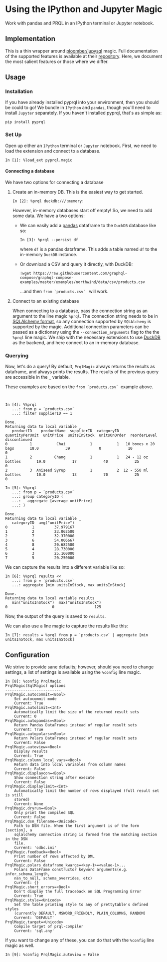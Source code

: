 # Using the IPython and Jupyter Magic

Work with pandas and PRQL in an IPython terminal or Jupyter notebook.

## Implementation

This is a thin wrapper around [ploomber/jupysql][jupysql] magic. Full
documentation of the supported features is available at their
[repository][jupysql]. Here, we document the most salient features or those
where we differ.

## Usage

### Installation

If you have already installed pyprql into your environment,
then you should be could to go!
We bundle in `IPython` and `pandas`,
though you'll need to install `Jupyter` separately.
If you haven't installed pyprql,
that's as simple as:

```shell
pip install pyprql
```

### Set Up

Open up either an `IPython` terminal or `Jupyter` notebook. First, we need to
load the extension and connect to a database.

```
In [1]: %load_ext pyprql.magic

```

#### Connecting a database

We have two options for connecting a database

1. Create an in-memory DB. This is the easiest way to get started.

   ```
   In [2]: %prql duckdb:///:memory:
   ```

   However, in-memory databases start off empty! So, we need to add some data.
   We have a two options:

   - We can easily add a [pandas][pandas] dataframe to the `DuckDB` database
     like so:

     ```
     In [3]: %prql --persist df
     ```

     where `df` is a pandas dataframe. This adds a table named `df` to the
     in-memory `DuckDB` instance.

   - Or download a CSV and query it directly, with DuckDB:

     ```
     !wget https://raw.githubusercontent.com/graphql-compose/graphql-compose-examples/master/examples/northwind/data/csv/products.csv
     ```

     ...and then `` from `products.csv`  `` will work.

2. Connect to an existing database

   When connecting to a database, pass the connection string as an argument to the
   line magic `%prql`. The connection string needs to be in [SQLAlchemy
   format][conn_str], so any connection supported by `SQLAlchemy` is supported by
   the magic. Additional connection parameters can be passed as a dictionary using
   the `--connection_arguments` flag to the the `%prql` line magic. We ship with
   the necessary extensions to use [DuckDB][duckdb] as the backend, and here
   connect to an in-memory database.

### Querying

Now, let's do a query! By default, `PrqlMagic` always returns the results as
dataframe, and always prints the results. The results of the previous query are
accessible in the `_` variable.

These examples are based on the `` from `products.csv`  ``example above.

```


In [4]: %%prql
   ...: from p = `products.csv`
   ...: filter supplierID == 1

Done.
Returning data to local variable _
   productID    productName  supplierID  categoryID      quantityPerUnit  unitPrice  unitsInStock  unitsOnOrder  reorderLevel  discontinued
0          1           Chai           1           1   10 boxes x 20 bags       18.0            39             0            10             0
1          2          Chang           1           1   24 - 12 oz bottles       19.0            17            40            25             0
2          3  Aniseed Syrup           1           2  12 - 550 ml bottles       10.0            13            70            25             0
```

```
In [5]: %%prql
   ...: from p = `products.csv`
   ...: group categoryID (
   ...:   aggregate [average unitPrice]
   ...: )

Done.
Returning data to local variable _
   categoryID  avg("unitPrice")
0           1         37.979167
1           2         23.062500
2           7         32.370000
3           6         54.006667
4           8         20.682500
5           4         28.730000
6           3         25.160000
7           5         20.250000
```

We can capture the results into a different variable like so:

```
In [6]: %%prql results <<
   ...: from p = `products.csv`
   ...: aggregate [min unitsInStock, max unitsInStock]

Done.
Returning data to local variable results
   min("unitsInStock")  max("unitsInStock")
0                    0                  125
```

Now, the output of the query is saved to `results`.

We can also use a line magic to capture the results like this:

```
In [7]: results = %prql from p = `products.csv` | aggregate [min unitsInStock, max unitsInStock]
```

## Configuration

We strive to provide sane defaults;
however,
should you need to change settings,
a list of settings is available using the `%config` line magic.

```
In [8]: %config PrqlMagic
PrqlMagic(SqlMagic) options
-------------------------
PrqlMagic.autocommit=<Bool>
    Set autocommit mode
    Current: True
PrqlMagic.autolimit=<Int>
    Automatically limit the size of the returned result sets
    Current: 0
PrqlMagic.autopandas=<Bool>
    Return Pandas DataFrames instead of regular result sets
    Current: True
PrqlMagic.autopolars=<Bool>
    Return Polars DataFrames instead of regular result sets
    Current: False
PrqlMagic.autoview=<Bool>
    Display results
    Current: True
PrqlMagic.column_local_vars=<Bool>
    Return data into local variables from column names
    Current: False
PrqlMagic.displaycon=<Bool>
    Show connection string after execute
    Current: False
PrqlMagic.displaylimit=<Int>
    Automatically limit the number of rows displayed (full result set is still
    stored)
    Current: None
PrqlMagic.dryrun=<Bool>
    Only print the compiled SQL
    Current: False
PrqlMagic.dsn_filename=<Unicode>
    Path to DSN file. When the first argument is of the form [section], a
    sqlalchemy connection string is formed from the matching section in the DSN
    file.
    Current: 'odbc.ini'
PrqlMagic.feedback=<Bool>
    Print number of rows affected by DML
    Current: False
PrqlMagic.polars_dataframe_kwargs=<key-1>=<value-1>...
    Polars DataFrame constructor keyword arguments(e.g. infer_schema_length,
    nan_to_null, schema_overrides, etc)
    Current: {}
PrqlMagic.short_errors=<Bool>
    Don't display the full traceback on SQL Programming Error
    Current: True
PrqlMagic.style=<Unicode>
    Set the table printing style to any of prettytable's defined styles
    (currently DEFAULT, MSWORD_FRIENDLY, PLAIN_COLUMNS, RANDOM)
    Current: 'DEFAULT'
PrqlMagic.target=<Unicode>
    Compile target of prql-compiler
    Current: 'sql.any'
```

If you want to change any of these,
you can do that with the `%config` line magic as well.

```
In [9]: %config PrqlMagic.autoview = False
```

[jupysql]: https://github.com/ploomber/jupysql
[conn_str]: https://docs.sqlalchemy.org/en/14/core/engines.html#database-urls
[duckdb]: https://duckdb.org
[pandas]: https://pandas.pydata.org
